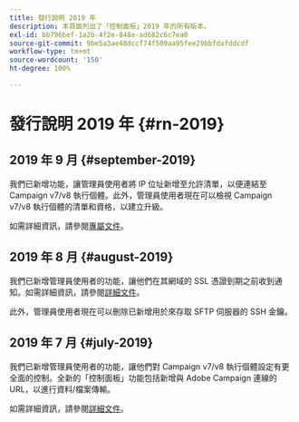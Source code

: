 ```yaml
---
title: 發行說明 2019 年
description: 本頁面列出了「控制面板」2019 年的所有版本。
exl-id: bb796bef-1a2b-4f2e-848e-ad682c6c7ea0
source-git-commit: 9be5a3ae48dccf74f509aa95fee29bbfdafddcdf
workflow-type: tm+mt
source-wordcount: '150'
ht-degree: 100%

---
```


# 發行說明 2019 年 {#rn-2019}

## 2019 年 9 月 {#september-2019}

我們已新增功能，讓管理員使用者將 IP 位址新增至允許清單，以便連結至 Campaign v7/v8 執行個體。此外，管理員使用者現在可以檢視 Campaign v7/v8 執行個體的清單和資格，以建立升級。

如需詳細資訊，請參閱[專屬文件](../instances-settings/using/ip-allow-listing-instance-access.md)。

## 2019 年 8 月 {#august-2019}

我們已新增管理員使用者的功能，讓他們在其網域的 SSL 憑證到期之前收到通知。如需詳細資訊，請參閱[詳細文件](../subdomains-certificates/using/monitoring-ssl-certificates.md)。

此外，管理員使用者現在可以刪除已新增用於來存取 SFTP 伺服器的 SSH 金鑰。

## 2019 年 7 月 {#july-2019}

我們已新增管理員使用者的功能，讓他們對 Campaign v7/v8 執行個體設定有更全面的控制。全新的「控制面板」功能包括新增與 Adobe Campaign 連線的 URL，以進行資料/檔案傳輸。

如需詳細資訊，請參閱[詳細文件](../instances-settings/using/url-permissions.md)。
